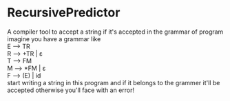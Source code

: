 # RecursivePredictor
A compiler tool to accept a string if it's accepted in the grammar of program
<br/>
imagine you have a grammar like
<br/>
E --> TR
<br/>
R --> +TR | ε
<br/>
T --> FM
<br/>
M --> *FM | ε
<br/>
F --> (E) | id
<br/>
start writing a string in this program and if it belongs to the grammer it'll be accepted otherwise you'll face with an error!
